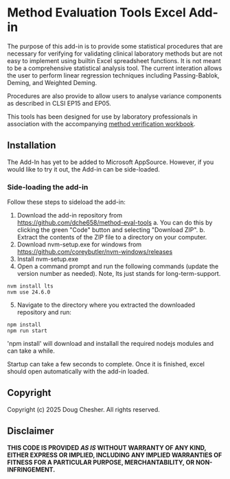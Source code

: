 # Method Evaluation Tools Excel Add-in

The purpose of this add-in is to provide some statistical procedures that are
necessary for verifying for validating clinical laboratory methods but are not easy to implement
using builtin Excel spreadsheet functions. It is not meant to be a comprehensive
statistical analysis tool. The current interation allows the user to perform
linear regression techniques including Passing-Bablok, Deming, and Weighted Deming.

Procedures are also provide to allow users to analyse variance components as
described in CLSI EP15 and EP05.

This tools has been designed for use by laboratory professionals in association
with the accompanying
[method verification workbook](https://metools.chesher.id.au/assets/mvw.xlsx).

## Installation

The Add-In has yet to be added to Microsoft AppSource. However, if you would
like to try it out, the Add-in can be side-loaded.

### Side-loading the add-in

Follow these steps to sideload the add-in:

1. Download the add-in repository from https://github.com/dche658/method-eval-tools
   a. You can do this by clicking the green "Code" button and selecting
   "Download ZIP".
   b. Extract the contents of the ZIP file to a directory on your computer.
2. Download nvm-setup.exe for windows from https://github.com/coreybutler/nvm-windows/releases
3. Install nvm-setup.exe
4. Open a command prompt and run the following commands (update the version number
   as needed). Note, lts just stands for long-term-support.

```
nvm install lts
nvm use 24.6.0
```

5. Navigate to the directory where you extracted the downloaded repository
   and run:

```
npm install
npm run start
```

'npm install' will download and installall the required nodejs modules
and can take a while.

Startup can take a few seconds to complete. Once it is finished, excel should
open automatically with the add-in loaded.

## Copyright

Copyright (c) 2025 Doug Chesher. All rights reserved.

## Disclaimer

**THIS CODE IS PROVIDED _AS IS_ WITHOUT WARRANTY OF ANY KIND, EITHER EXPRESS OR IMPLIED, INCLUDING ANY IMPLIED WARRANTIES OF FITNESS FOR A PARTICULAR PURPOSE, MERCHANTABILITY, OR NON-INFRINGEMENT.**
